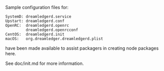 Sample configuration files for:
```
SystemD: dreamledgerd.service
Upstart: dreamledgerd.conf
OpenRC:  dreamledgerd.openrc
         dreamledgerd.openrcconf
CentOS:  dreamledgerd.init
macOS:   org.dreamledger.dreamledgerd.plist
```
have been made available to assist packagers in creating node packages here.

See doc/init.md for more information.
